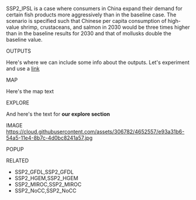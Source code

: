 SSP2_IPSL is a case where consumers in China expand their demand for certain fish products more aggressively than in the baseline case. The scenario is specified such that Chinese per capita consumption of high-value shrimp, crustaceans, and salmon in 2030 would be three times higher than in the baseline results for 2030 and that of mollusks double the baseline value. 

OUTPUTS

Here's where we can include some info about the outputs. Let's experiment and use a [link](somewhere.com)

MAP

Here's the map text

EXPLORE

And here's the text for **our explore section**

IMAGE
https://cloud.githubusercontent.com/assets/306782/4652557/e93a31b6-54a5-11e4-8b7c-4d0bc8241a57.jpg

POPUP

RELATED
- SSP2_GFDL,SSP2_GFDL
- SSP2_HGEM,SSP2_HGEM
- SSP2_MIROC,SSP2_MIROC
- SSP2_NoCC,SSP2_NoCC
